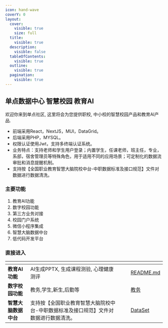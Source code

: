 ```yaml
---
icon: hand-wave
coverY: 0
layout:
  cover:
    visible: true
    size: full
  title:
    visible: true
  description:
    visible: false
  tableOfContents:
    visible: true
  outline:
    visible: true
  pagination:
    visible: true
---
```


## 单点数据中心 智慧校园 教育AI

欢迎你来到单点社区, 这里将会为您提供职校, 中小校的智慧校园产品和教育AI产品.

* 前端采用React，NextJS，MUI，DataGrid。
* 后端采用PHP，MYSQL。
* 权限认证使用Jwt，支持多终端认证系统。
* 业务特点：支持老师和学生用户登录；内置学生，任课老师，班主任，专业，系部，宿舍管理员等特殊角色，用于适用不同的应用场景；可定制化的数据流审批和消息提醒机制。
* 支持按【全国职业教育智慧大脑院校中台-中职数据标准及接口规范】文件对数据进行数据清洗。

### 主要功能
1. 教育AI功能
2. 数字校园功能
3. 第三方业务对接
4. 校园门户系统
5. 微信小程序集成
6. 智慧大脑数据中台
7. 低代码开发平台

### 直接进入

<table data-view="cards">
<thead>
  <tr>
    <th></th>
    <th></th>
    <th data-hidden data-card-cover data-type="files"></th>
    <th data-hidden></th>
    <th data-hidden data-card-target data-type="content-ref"></th>
  </tr>
</thead>
<tbody>

<tr>
<td><strong>教育AI功能</strong></td>
<td>AI生成PPTX, 生成课程测验, 心理健康测评</td><td></td>
<td></td>
<td><a href="3-schoolai/README.md">README.md</a></td>
</tr>

<tr>
<td><strong>数字校园功能</strong></td>
<td>教务,学生,新生,后勤等</td>
<td></td>
<td></td>
<td><a href="4-campus/jiaowu.md">教务</a></td>
</tr>

<tr>
<td><strong>智慧大脑数据中台</strong></td>
<td>支持按【全国职业教育智慧大脑院校中台-中职数据标准及接口规范】文件对数据进行数据清洗。</td>
<td></td>
<td></td>
<td><a href="8-datacenter/dataset.md">DataSet</a></td>
</tr>
</tbody>

</table>
